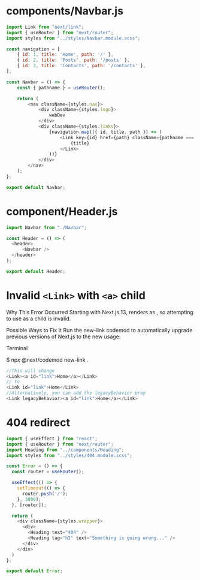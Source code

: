 # components/Navbar.js

```js
import Link from "next/link";
import { useRouter } from "next/router";
import styles from "../styles/Navbar.module.scss";

const navigation = [
    { id: 1, title: 'Home', path: '/' },
    { id: 2, title: 'Posts', path: '/posts' },
    { id: 3, title: 'Contacts', path: '/contacts' },
];

const Navbar = () => {
    const { pathname } = useRouter();

    return (
        <nav className={styles.nav}>
            <div className={styles.logo}>
                webDev
            </div>
            <div className={styles.links}>
                {navigation.map(({ id, title, path }) => (
                    <Link key={id} href={path} className={pathname === path ? styles.active : null}>
                        {title}
                    </Link>
                ))}
            </div>
        </nav>
    );
};

export default Navbar;
```

# component/Header.js
```js
import Navbar from "./Navbar";

const Header = () => (
  <header>
      <Navbar />
  </header>
);

export default Header;
```

# Invalid `<Link>` with `<a>` child
Why This Error Occurred
Starting with Next.js 13, <Link> renders as <a>, so attempting to use <a> as a child is invalid.

Possible Ways to Fix It
Run the new-link codemod to automatically upgrade previous versions of Next.js to the new <Link> usage:

Terminal

$ npx @next/codemod new-link .
```js
//This will change
<Link><a id="link">Home</a></Link> 
// to 
<Link id="link">Home</Link>
//Alternatively, you can add the legacyBehavior prop 
<Link legacyBehavior><a id="link">Home</a></Link>
```

# 404 redirect
```js
import { useEffect } from "react";
import { useRouter } from "next/router";
import Heading from "../components/Heading";
import styles from "../styles/404.module.scss";

const Error = () => {
  const router = useRouter();

  useEffect(() => {
    setTimeout(() => {
      router.push('/');
    }, 3000);
  }, [router]);

  return (
    <div className={styles.wrapper}>
      <div>
        <Heading text="404" />
        <Heading tag="h2" text="Something is going wrong..." />
      </div>
    </div>
  )
};

export default Error;
```
